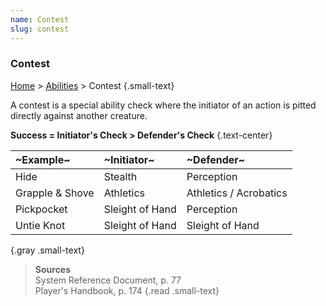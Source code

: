 ```yaml
---
name: Contest
slug: contest
---
```

### Contest
[Home](dm-operations-center) > [Abilities](abilities) > Contest {.small-text}

A contest is a special ability check where the initiator of an action is pitted directly against another creature.

**Success = Initiator's Check > Defender's Check** {.text-center}

| ~Example~  | ~Initiator~            | ~Defender~ |
|:-----------|:-----------------------|:-----------|
| Hide | Stealth | Perception |
| Grapple & Shove | Athletics | Athletics / Acrobatics |
| Pickpocket | Sleight of Hand | Perception |
| Untie Knot | Sleight of Hand | Sleight of Hand    |
{.gray .small-text}

> **Sources** <br/>
> System Reference Document, p. 77<br/>
> Player's Handbook, p. 174
{.read .small-text}

